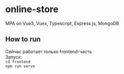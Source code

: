 # online-store
MPA on Vue3, Vuex, Typescript, Express.js, MongoDB

## How to run
Сейчас работает только frontend-часть<br>
Запуск:<br>
`cd frontend`<br>
`npm run serve`
